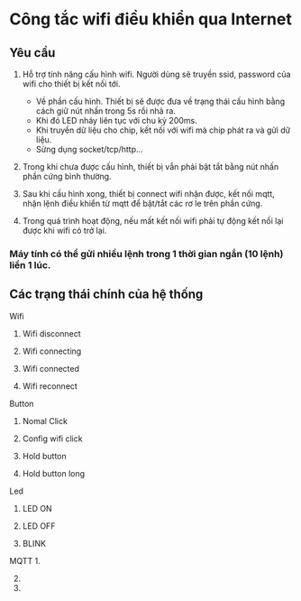 # Công tắc wifi điều khiển qua Internet

## Yêu cầu

1. Hỗ trợ tính năng cấu hình wifi. Người dùng sẽ truyền ssid, password của wifi cho thiết bị kết nối tới.
    - Về phần cấu hình. Thiết bị sẽ được đưa về trạng thái cấu hình bằng cách giữ nút nhấn trong 5s rồi nhả ra.
    - Khi đó LED nháy liên tục với chu kỳ 200ms.
    - Khi truyền dữ liệu cho chip, kết nối với wifi mà chip phát ra và gửi dữ liệu.
    - Sửng dụng socket/tcp/http...

2. Trong khi chưa được cấu hình, thiết bị vẫn phải bật tắt bằng nút nhấn phần cứng bình thường.

3. Sau khi cấu hình xong, thiết bị connect wifi nhận được, kết nối mqtt, nhận lệnh điều khiển từ mqtt để bật/tắt các rơ le trên phần cứng.

4. Trong quá trình hoạt động, nếu mất kết nối wifi phải tự động kết nối lại được khi wifi có trở lại.


### Máy tính có thể gửi nhiều lệnh trong 1 thời gian ngắn (10 lệnh) liền 1 lúc.


## Các trạng thái chính của hệ thống

Wifi
1. Wifi disconnect

2. Wifi connecting

3. Wifi connected

4. Wifi reconnect

Button
1. Nomal Click

2. Config wifi click

3. Hold button

4. Hold button long

Led
1. LED ON

2. LED OFF

3. BLINK

MQTT
1. 

2. 

3. 



